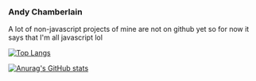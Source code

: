 ### Andy Chamberlain

A lot of non-javascript projects of mine are not on github yet so for now it says that I'm all javascript lol

[![Top Langs](https://github-readme-stats.vercel.app/api/top-langs/?username=apc518&theme=radical&langs_count=10)](https://github.com/anuraghazra/github-readme-stats)

[![Anurag's GitHub stats](https://github-readme-stats.vercel.app/api?username=apc518&show_icons=true&theme=radical)](https://github.com/anuraghazra/github-readme-stats)
